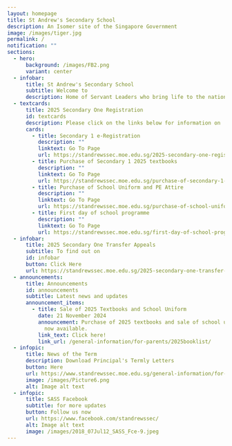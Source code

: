 ```yaml
---
layout: homepage
title: St Andrew's Secondary School
description: An Isomer site of the Singapore Government
image: /images/tiger.jpg
permalink: /
notification: ""
sections:
  - hero:
      background: /images/FB2.png
      variant: center
  - infobar:
      title: St Andrew's Secondary School
      subtitle: Welcome to
      description: Home of Servant Leaders who bring life to the nations
  - textcards:
      title: 2025 Secondary One Registration
      id: textcards
      description: Please click on the links below for information on
      cards:
        - title: Secondary 1 e-Registration
          description: ""
          linktext: Go To Page
          url: https://standrewssec.moe.edu.sg/2025-secondary-one-registration/
        - title: Purchase of Secondary 1 2025 textbooks
          description: ""
          linktext: Go To Page
          url: https://standrewssec.moe.edu.sg/purchase-of-secondary-1-2025-textbooks/
        - title: Purchase of School Uniform and PE Attire
          description: ""
          linktext: Go To Page
          url: https://standrewssec.moe.edu.sg/purchase-of-school-uniform-pe-attire/
        - title: First day of school programme
          description: ""
          linktext: Go To Page
          url: https://standrewssec.moe.edu.sg/first-day-of-school-programme/
  - infobar:
      title: 2025 Secondary One Transfer Appeals
      subtitle: To find out on
      id: infobar
      button: Click Here
      url: https://standrewssec.moe.edu.sg/2025-secondary-one-transfer-appeals/
  - announcements:
      title: Announcements
      id: announcements
      subtitle: Latest news and updates
      announcement_items:
        - title: Sale of 2025 Textbooks and School Uniform
          date: 21 November 2024
          announcement: Purchase of 2025 textbooks and sale of school uniform services is
            now available.
          link_text: Click here!
          link_url: /general-information/for-parents/2025booklist/
  - infopic:
      title: News of the Term
      description: Download Principal's Termly Letters
      button: Here
      url: https://www.standrewssec.moe.edu.sg/general-information/for-parents/
      image: /images/Picture6.png
      alt: Image alt text
  - infopic:
      title: SASS Facebook
      subtitle: for more updates
      button: Follow us now
      url: https://www.facebook.com/standrewssec/
      alt: Image alt text
      image: /images/2018_07Jul12_SASS_Fce-9.jpeg
---
```

